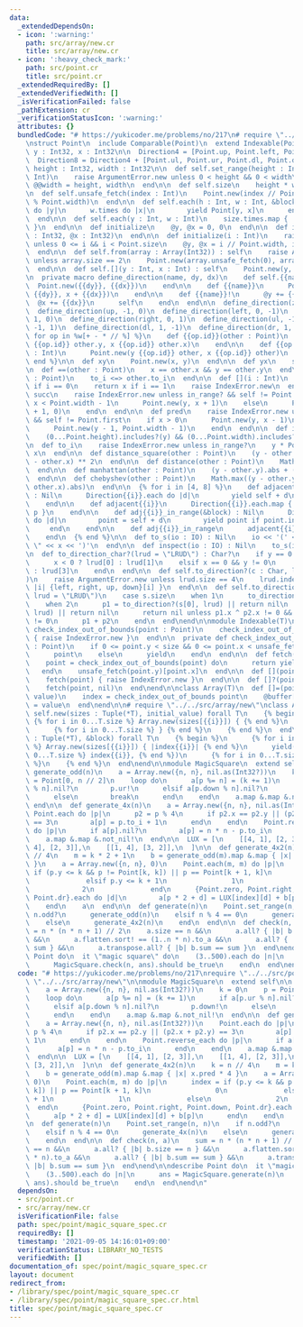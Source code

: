 ```yaml
---
data:
  _extendedDependsOn:
  - icon: ':warning:'
    path: src/array/new.cr
    title: src/array/new.cr
  - icon: ':heavy_check_mark:'
    path: src/point.cr
    title: src/point.cr
  _extendedRequiredBy: []
  _extendedVerifiedWith: []
  _isVerificationFailed: false
  _pathExtension: cr
  _verificationStatusIcon: ':warning:'
  attributes: {}
  bundledCode: "# https://yukicoder.me/problems/no/217\n# require \"../../src/point\"\
    \nstruct Point\n  include Comparable(Point)\n  extend Indexable(Point)\n\n  property\
    \ y : Int32, x : Int32\n\n  Direction4 = [Point.up, Point.left, Point.down, Point.right]\n\
    \  Direction8 = Direction4 + [Point.ul, Point.ur, Point.dl, Point.dr]\n\n  class_getter!\
    \ height : Int32, width : Int32\n\n  def self.set_range(height : Int, width :\
    \ Int)\n    raise ArgumentError.new unless 0 < height && 0 < width\n    @@height,\
    \ @@width = height, width\n  end\n\n  def self.size\n    height * width\n  end\n\
    \n  def self.unsafe_fetch(index : Int)\n    Point.new(index // Point.width, index\
    \ % Point.width)\n  end\n\n  def self.each(h : Int, w : Int, &block)\n    h.times\
    \ do |y|\n      w.times do |x|\n        yield Point[y, x]\n      end\n    end\n\
    \  end\n\n  def self.each(y : Int, w : Int)\n    size.times.map { |i| Point.new(i)\
    \ }\n  end\n\n  def initialize\n    @y, @x = 0, 0\n  end\n\n  def initialize(@y\
    \ : Int32, @x : Int32)\n  end\n\n  def initialize(i : Int)\n    raise ArgumentError.new\
    \ unless 0 <= i && i < Point.size\n    @y, @x = i // Point.width, i % Point.width\n\
    \  end\n\n  def self.from(array : Array(Int32)) : self\n    raise ArgumentError.new\
    \ unless array.size == 2\n    Point.new(array.unsafe_fetch(0), array.unsafe_fetch(1))\n\
    \  end\n\n  def self.[](y : Int, x : Int) : self\n    Point.new(y, x)\n  end\n\
    \n  private macro define_direction(name, dy, dx)\n    def self.{{name}}\n    \
    \  Point.new({{dy}}, {{dx}})\n    end\n\n    def {{name}}\n      Point.new(y +\
    \ {{dy}}, x + {{dx}})\n    end\n\n    def {{name}}!\n      @y += {{dy}}\n    \
    \  @x += {{dx}}\n      self\n    end\n  end\n\n  define_direction(zero, 0, 0)\n\
    \  define_direction(up, -1, 0)\n  define_direction(left, 0, -1)\n  define_direction(down,\
    \ 1, 0)\n  define_direction(right, 0, 1)\n  define_direction(ul, -1, -1)\n  define_direction(ur,\
    \ -1, 1)\n  define_direction(dl, 1, -1)\n  define_direction(dr, 1, 1)\n\n  {%\
    \ for op in %w[+ - * // %] %}\n    def {{op.id}}(other : Point)\n      Point.new(y\
    \ {{op.id}} other.y, x {{op.id}} other.x)\n    end\n\n    def {{op.id}}(other\
    \ : Int)\n      Point.new(y {{op.id}} other, x {{op.id}} other)\n    end\n  {%\
    \ end %}\n\n  def xy\n    Point.new(x, y)\n  end\n\n  def yx\n    self\n  end\n\
    \n  def ==(other : Point)\n    x == other.x && y == other.y\n  end\n\n  def <=>(other\
    \ : Point)\n    to_i <=> other.to_i\n  end\n\n  def [](i : Int)\n    return y\
    \ if i == 0\n    return x if i == 1\n    raise IndexError.new\n  end\n\n  def\
    \ succ\n    raise IndexError.new unless in_range? && self != Point.last\n    if\
    \ x < Point.width - 1\n      Point.new(y, x + 1)\n    else\n      Point.new(y\
    \ + 1, 0)\n    end\n  end\n\n  def pred\n    raise IndexError.new unless in_range?\
    \ && self != Point.first\n    if x > 0\n      Point.new(y, x - 1)\n    else\n\
    \      Point.new(y - 1, Point.width - 1)\n    end\n  end\n\n  def in_range?\n\
    \    (0...Point.height).includes?(y) && (0...Point.width).includes?(x)\n  end\n\
    \n  def to_i\n    raise IndexError.new unless in_range?\n    y * Point.width +\
    \ x\n  end\n\n  def distance_square(other : Point)\n    (y - other.y) ** 2 + (x\
    \ - other.x) ** 2\n  end\n\n  def distance(other : Point)\n    Math.sqrt(distance_square(other))\n\
    \  end\n\n  def manhattan(other : Point)\n    (y - other.y).abs + (x - other.x).abs\n\
    \  end\n\n  def chebyshev(other : Point)\n    Math.max((y - other.y).abs, (x -\
    \ other.x).abs)\n  end\n\n  {% for i in [4, 8] %}\n    def adjacent{{i}}(&block)\
    \ : Nil\n      Direction{{i}}.each do |d|\n        yield self + d\n      end\n\
    \    end\n\n    def adjacent{{i}}\n      Direction{{i}}.each.map { |p| self +\
    \ p }\n    end\n\n    def adj{{i}}_in_range(&block) : Nil\n      Direction{{i}}.each\
    \ do |d|\n        point = self + d\n        yield point if point.in_range?\n \
    \     end\n    end\n\n    def adj{{i}}_in_range\n      adjacent{{i}}.select(&.in_range?)\n\
    \    end\n  {% end %}\n\n  def to_s(io : IO) : Nil\n    io << '(' << y << \",\
    \ \" << x << ')'\n  end\n\n  def inspect(io : IO) : Nil\n    to_s(io)\n  end\n\
    \n  def to_direction_char?(lrud = \"LRUD\") : Char?\n    if y == 0 && x != 0\n\
    \      x < 0 ? lrud[0] : lrud[1]\n    elsif x == 0 && y != 0\n      y < 0 ? lrud[2]\
    \ : lrud[3]\n    end\n  end\n\n  def self.to_direction?(c : Char, lrud = \"LRUD\"\
    )\n    raise ArgumentError.new unless lrud.size == 4\n    lrud.index(c).try {\
    \ |i| {left, right, up, down}[i] }\n  end\n\n  def self.to_direction?(s : String,\
    \ lrud = \"LRUD\")\n    case s.size\n    when 1\n      to_direction?(s[0], lrud)\n\
    \    when 2\n      p1 = to_direction?(s[0], lrud) || return nil\n      p2 = to_direction?(s[1],\
    \ lrud) || return nil\n      return nil unless p1.x ^ p2.x != 0 && p1.y ^ p2.y\
    \ != 0\n      p1 + p2\n    end\n  end\nend\n\nmodule Indexable(T)\n  private def\
    \ check_index_out_of_bounds(point : Point)\n    check_index_out_of_bounds(point)\
    \ { raise IndexError.new }\n  end\n\n  private def check_index_out_of_bounds(point\
    \ : Point)\n    if 0 <= point.y < size && 0 <= point.x < unsafe_fetch(point.y).size\n\
    \      point\n    else\n      yield\n    end\n  end\n\n  def fetch(point : Point)\n\
    \    point = check_index_out_of_bounds(point) do\n      return yield point\n \
    \   end\n    unsafe_fetch(point.y)[point.x]\n  end\n\n  def [](point : Point)\n\
    \    fetch(point) { raise IndexError.new }\n  end\n\n  def []?(point : Point)\n\
    \    fetch(point, nil)\n  end\nend\n\nclass Array(T)\n  def []=(point : Point,\
    \ value)\n    index = check_index_out_of_bounds point\n    @buffer[index.y][index.x]\
    \ = value\n  end\nend\n\n# require \"../../src/array/new\"\nclass Array\n  def\
    \ self.new(sizes : Tuple(*T), initial_value) forall T\n    {% begin %}\n     \
    \ {% for i in 0...T.size %} Array.new(sizes[{{i}}]) { {% end %}\n      initial_value\n\
    \      {% for i in 0...T.size %} } {% end %}\n    {% end %}\n  end\n\n  def self.new(sizes\
    \ : Tuple(*T), &block) forall T\n    {% begin %}\n      {% for i in 0...T.size\
    \ %} Array.new(sizes[{{i}}]) { |index{{i}}| {% end %}\n      yield({% for i in\
    \ 0...T.size %} index{{i}}, {% end %})\n      {% for i in 0...T.size %} } {% end\
    \ %}\n    {% end %}\n  end\nend\n\nmodule MagicSquare\n  extend self\n\n  def\
    \ generate_odd(n)\n    a = Array.new({n, n}, nil.as(Int32?))\n    k = 0\n    p\
    \ = Point[0, n // 2]\n    loop do\n      a[p %= n] = (k += 1)\n      if a[p.ur\
    \ % n].nil?\n        p.ur!\n      elsif a[p.down % n].nil?\n        p.down!\n\
    \      else\n        break\n      end\n    end\n    a.map &.map &.not_nil!\n \
    \ end\n\n  def generate_4x(n)\n    a = Array.new({n, n}, nil.as(Int32?))\n   \
    \ Point.each do |p|\n      p2 = p % 4\n      if p2.x == p2.y || (p2.x + p2.y)\
    \ == 3\n        a[p] = p.to_i + 1\n      end\n    end\n    Point.reverse_each\
    \ do |p|\n      if a[p].nil?\n        a[p] = n * n - p.to_i\n      end\n    end\n\
    \    a.map &.map &.not_nil!\n  end\n\n  LUX = [\n    [[4, 1], [2, 3]],\n    [[1,\
    \ 4], [2, 3]],\n    [[1, 4], [3, 2]],\n  ]\n\n  def generate_4x2(n)\n    k = n\
    \ // 4\n    m = k * 2 + 1\n    b = generate_odd(m).map &.map { |x| x.pred * 4\
    \ }\n    a = Array.new({n, n}, 0)\n    Point.each(m, m) do |p|\n      index =\
    \ if (p.y <= k && p != Point[k, k]) || p == Point[k + 1, k]\n                0\n\
    \              elsif p.y <= k + 1\n                1\n              else\n   \
    \             2\n              end\n      {Point.zero, Point.right, Point.down,\
    \ Point.dr}.each do |d|\n        a[p * 2 + d] = LUX[index][d] + b[p]\n      end\n\
    \    end\n    a\n  end\n\n  def generate(n)\n    Point.set_range(n, n)\n    if\
    \ n.odd?\n      generate_odd(n)\n    elsif n % 4 == 0\n      generate_4x(n)\n\
    \    else\n      generate_4x2(n)\n    end\n  end\n\n  def check(n, a)\n    sum\
    \ = n * (n * n + 1) // 2\n    a.size == n &&\n      a.all? { |b| b.size == n }\
    \ &&\n      a.flatten.sort! == (1..n * n).to_a &&\n      a.all? { |b| b.sum ==\
    \ sum } &&\n      a.transpose.all? { |b| b.sum == sum }\n  end\nend\n\ndescribe\
    \ Point do\n  it \"magic square\" do\n    (3..500).each do |n|\n      ans = MagicSquare.generate(n)\n\
    \      MagicSquare.check(n, ans).should be_true\n    end\n  end\nend\n"
  code: "# https://yukicoder.me/problems/no/217\nrequire \"../../src/point\"\nrequire\
    \ \"../../src/array/new\"\n\nmodule MagicSquare\n  extend self\n\n  def generate_odd(n)\n\
    \    a = Array.new({n, n}, nil.as(Int32?))\n    k = 0\n    p = Point[0, n // 2]\n\
    \    loop do\n      a[p %= n] = (k += 1)\n      if a[p.ur % n].nil?\n        p.ur!\n\
    \      elsif a[p.down % n].nil?\n        p.down!\n      else\n        break\n\
    \      end\n    end\n    a.map &.map &.not_nil!\n  end\n\n  def generate_4x(n)\n\
    \    a = Array.new({n, n}, nil.as(Int32?))\n    Point.each do |p|\n      p2 =\
    \ p % 4\n      if p2.x == p2.y || (p2.x + p2.y) == 3\n        a[p] = p.to_i +\
    \ 1\n      end\n    end\n    Point.reverse_each do |p|\n      if a[p].nil?\n \
    \       a[p] = n * n - p.to_i\n      end\n    end\n    a.map &.map &.not_nil!\n\
    \  end\n\n  LUX = [\n    [[4, 1], [2, 3]],\n    [[1, 4], [2, 3]],\n    [[1, 4],\
    \ [3, 2]],\n  ]\n\n  def generate_4x2(n)\n    k = n // 4\n    m = k * 2 + 1\n\
    \    b = generate_odd(m).map &.map { |x| x.pred * 4 }\n    a = Array.new({n, n},\
    \ 0)\n    Point.each(m, m) do |p|\n      index = if (p.y <= k && p != Point[k,\
    \ k]) || p == Point[k + 1, k]\n                0\n              elsif p.y <= k\
    \ + 1\n                1\n              else\n                2\n            \
    \  end\n      {Point.zero, Point.right, Point.down, Point.dr}.each do |d|\n  \
    \      a[p * 2 + d] = LUX[index][d] + b[p]\n      end\n    end\n    a\n  end\n\
    \n  def generate(n)\n    Point.set_range(n, n)\n    if n.odd?\n      generate_odd(n)\n\
    \    elsif n % 4 == 0\n      generate_4x(n)\n    else\n      generate_4x2(n)\n\
    \    end\n  end\n\n  def check(n, a)\n    sum = n * (n * n + 1) // 2\n    a.size\
    \ == n &&\n      a.all? { |b| b.size == n } &&\n      a.flatten.sort! == (1..n\
    \ * n).to_a &&\n      a.all? { |b| b.sum == sum } &&\n      a.transpose.all? {\
    \ |b| b.sum == sum }\n  end\nend\n\ndescribe Point do\n  it \"magic square\" do\n\
    \    (3..500).each do |n|\n      ans = MagicSquare.generate(n)\n      MagicSquare.check(n,\
    \ ans).should be_true\n    end\n  end\nend\n"
  dependsOn:
  - src/point.cr
  - src/array/new.cr
  isVerificationFile: false
  path: spec/point/magic_square_spec.cr
  requiredBy: []
  timestamp: '2021-09-05 14:16:01+09:00'
  verificationStatus: LIBRARY_NO_TESTS
  verifiedWith: []
documentation_of: spec/point/magic_square_spec.cr
layout: document
redirect_from:
- /library/spec/point/magic_square_spec.cr
- /library/spec/point/magic_square_spec.cr.html
title: spec/point/magic_square_spec.cr
---
```

